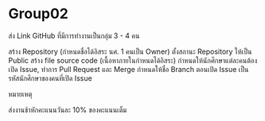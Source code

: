 # Group02
ส่ง Link GitHub ที่มีการทำงานเป็นกลุ่ม 3 - 4 คน

สร้าง Repository (กำหนดชื่อได้อิสระ นศ. 1 คนเป็น Owner)
ตั้งสถานะ Repository ให้เป็น Public
สร้าง file source code (เนื้อหาภายในกำหนดได้อิสระ)
กำหนดให้นักศึกษาแต่ละคนต้องเปิด Issue, ทำการ Pull Request และ Merge
กำหนดให้ชื่อ Branch ตอนเปิด Issue เป็นรหัสนักศึกษาของคนที่เปิด Issue

หมายเหตุ

ส่งงานช้าหักคะแนนวันละ 10% ของคะแนนเต็ม
